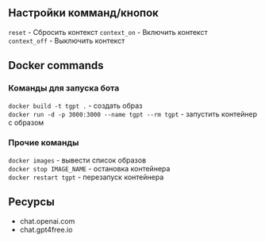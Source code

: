 ## Настройки комманд/кнопок
`reset` - Сбросить контекст
`context_on` - Включить контекст  
`context_off` - Выключить контекст


## Docker commands

### Команды для запуска бота
`docker build -t tgpt .` - создать образ  
`docker run -d -p 3000:3000 --name tgpt --rm tgpt` - запустить контейнер с образом  

### Прочие команды
`docker images` - вывести список образов  
`docker stop IMAGE_NAME` - остановка контейнера  
`docker restart tgpt` - перезапуск контейнера  



## Ресурсы  

- chat.openai.com
- chat.gpt4free.io  


